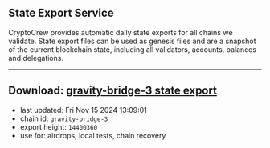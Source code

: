 ## State Export Service
CryptoCrew provides automatic daily state exports for all chains we validate. State export files can be used as genesis files and are a snapshot of the current blockchain state, including all validators, accounts, balances and delegations.

---
**Download: [gravity-bridge-3 state export](https://dl-eu2.ccvalidators.com/SERVICE/gravitybridge/gravity-bridge-3_export_14400360.json)**
---

- last updated: Fri Nov 15 2024 13:09:01
- chain id: `gravity-bridge-3`
- export height: `14400360`
- use for: airdrops, local tests, chain recovery
